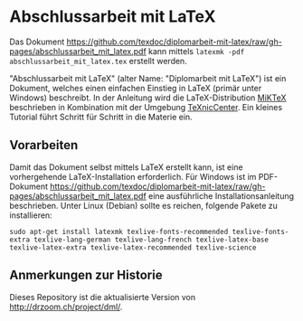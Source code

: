 # Abschlussarbeit mit LaTeX

Das Dokument https://github.com/texdoc/diplomarbeit-mit-latex/raw/gh-pages/abschlussarbeit_mit_latex.pdf kann mittels `latexmk -pdf abschlussarbeit_mit_latex.tex` erstellt werden.

"Abschlussarbeit mit LaTeX" (alter Name: "Diplomarbeit mit LaTeX") ist ein Dokument, welches einen einfachen Einstieg in LaTeX (primär unter Windows) beschreibt. In der Anleitung wird die LaTeX-Distribution [MiKTeX](https://miktex.org/) beschrieben in Kombination mit der Umgebung [TeXnicCenter](https://www.texniccenter.org/). Ein kleines Tutorial führt Schritt für Schritt in die Materie ein.

## Vorarbeiten

Damit das Dokument selbst mittels LaTeX erstellt kann, ist eine vorhergehende LaTeX-Installation erforderlich. Für Windows ist im PDF-Dokument https://github.com/texdoc/diplomarbeit-mit-latex/raw/gh-pages/abschlussarbeit_mit_latex.pdf eine ausführliche Installationsanleitung beschrieben. Unter Linux (Debian) sollte es reichen, folgende Pakete zu installieren:
```
sudo apt-get install latexmk texlive-fonts-recommended texlive-fonts-extra texlive-lang-german texlive-lang-french texlive-latex-base texlive-latex-extra texlive-latex-recommended texlive-science
```

## Anmerkungen zur Historie

Dieses Repository ist die aktualisierte Version von <http://drzoom.ch/project/dml/>.
